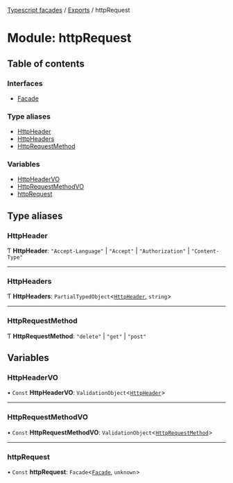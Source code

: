 [Typescript facades](../index.md) / [Exports](../modules.md) / httpRequest

# Module: httpRequest

## Table of contents

### Interfaces

- [Facade](../interfaces/httpRequest.Facade.md)

### Type aliases

- [HttpHeader](httpRequest.md#httpheader)
- [HttpHeaders](httpRequest.md#httpheaders)
- [HttpRequestMethod](httpRequest.md#httprequestmethod)

### Variables

- [HttpHeaderVO](httpRequest.md#httpheadervo)
- [HttpRequestMethodVO](httpRequest.md#httprequestmethodvo)
- [httpRequest](httpRequest.md#httprequest)

## Type aliases

### HttpHeader

Ƭ **HttpHeader**: ``"Accept-Language"`` \| ``"Accept"`` \| ``"Authorization"`` \| ``"Content-Type"``

___

### HttpHeaders

Ƭ **HttpHeaders**: `PartialTypedObject`<[`HttpHeader`](httpRequest.md#httpheader), `string`\>

___

### HttpRequestMethod

Ƭ **HttpRequestMethod**: ``"delete"`` \| ``"get"`` \| ``"post"``

## Variables

### HttpHeaderVO

• `Const` **HttpHeaderVO**: `ValidationObject`<[`HttpHeader`](httpRequest.md#httpheader)\>

___

### HttpRequestMethodVO

• `Const` **HttpRequestMethodVO**: `ValidationObject`<[`HttpRequestMethod`](httpRequest.md#httprequestmethod)\>

___

### httpRequest

• `Const` **httpRequest**: `Facade`<[`Facade`](../interfaces/httpRequest.Facade.md), `unknown`\>

